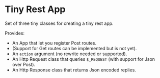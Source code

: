 # Tiny Rest App

Set of three tiny classes for creating a tiny rest app.

Provides: 

- An App that let you register Post routes.
- (Support for Get routes can be implemented but is not yet).
- An `action` argument (no rewrite needed or supported).
- An Http Request class that queries `$_REQUEST` (with support for Json over Post).
- An Http Response class that returns Json encoded replies.
